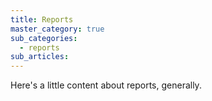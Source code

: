 ```yaml
---
title: Reports
master_category: true
sub_categories:
  - reports
sub_articles:
---
```



Here's a little content about reports, generally.
